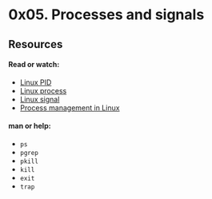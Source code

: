 <h1>0x05. Processes and signals</h1>

<h2>Resources</h2>
<h4><strong>Read or watch:</strong></h4>

<ul>
    <li><a href="https://intranet.alxswe.com/rltoken/qVGxUt1QMIV4B4oVrQBlQg" target="_blank">Linux PID</a></li>
    <li><a href="https://intranet.alxswe.com/rltoken/px2TdWSjVO8i9SB5gHchAw" target="_blank">Linux process</a></li>
    <li><a href="https://intranet.alxswe.com/rltoken/qQSGz9CN52PVF3IPCuaRiw" target="_blank">Linux signal</a></li>
    <li><a href="https://intranet.alxswe.com/rltoken/XlYrlghzNZ6Z1cbI_IPaiA" target="_blank">Process management in Linux</a></li>
</ul>

<h4><strong>man or help:</strong></h4>
<ul>
    <li><code>ps</code></li>
    <li><code>pgrep</code></li>
    <li><code>pkill</code></li>
    <li><code>kill</code></li>
    <li><code>exit</code></li>
    <li><code>trap</code></li>
</ul>
